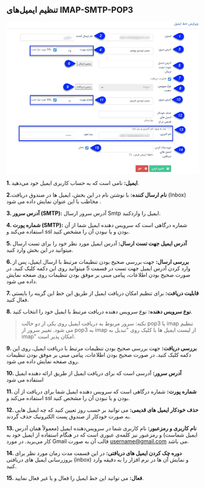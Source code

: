 ﻿## تنظیم ایمیل‌های IMAP-SMTP-POP3



 ![](Email2.png)
 
 **1. ایمیل:** نامی است که به حساب کاربری ایمیل خود می‌دهید.

**2.نام ارسال کننده:** با نوشتن نام در این بخش، ایمیل ها در صندوق دریافت (Inbox) مخاطب با این عنوان نمایش داده می شود .

**3. آدرس سرور (SMTP):**  آدرس سرور ارسال Smtp ایمیل را واردکنید.

**4. شماره پورت (SMTP):** شماره درگاهی است که سرویس دهنده ایمیل شما از آن استفاده می‌کند و ssl بودن و یا نبودن آن را مشخص کنید.

**5. آدرس ایمیل جهت تست ارسال:** آدرس ایمیل مورد نظر خود را برای تست ارسال میتوانید در این بخش وارد کنید.

**6. بررسی ارسال:** جهت بررسی صحیح بودن تنظیمات مرتبط با ارسال ایمیل،  پس از وارد کردن آدرس ایمیل جهت تست در قسمت 5 میتوانید روی این دکمه کلیک کنید. در صورت صحیح بودن اطلاعات، پیامی مبنی بر موفق بودن تنظیمات روی صفحه نمایش داده می شود.

**7. قابلیت دریافت:** برای تنظیم امکان دریافت ایمیل از طریق این خط این گزینه را بایستی فعال کنید.

**8. نوع سرویس دهنده:** نوع سرویس دهنده دریافت مرتبط با ایمیل خود را انتخاب کنید.

> نکته: سرور مربوط به دریافت ایمیل روی یکی از دو حالت pop3 یا imap تنظیم می شود. تغییر سرور از pop3 به imap از لیست ایمیل ها با کلیک روی "تبدیل به imap" امکان پذیر است.


**9. بررسی دریافت:** جهت بررسی صحیح بودن تنظیمات مرتبط با دریافت ایمیل، روی این دکمه کلیک کنید. در صورت صحیح بودن اطلاعات، پیامی مبنی بر موفق بودن تنظیمات روی صفحه نمایش داده می شود.

**10.  آدرس سرور:** آدرسی است که برای دریافت ایمیل از طریق ارائه دهنده ایمیل استفاده می شود

**11. شماره پورت:** شماره درگاهی است که سرویس دهنده ایمیل شما برای دریافت از آن استفاده می‌کند و ssl بودن و یا نبودن آن را مشخص کنید. 

**12. حذف خودکار ایمیل های قدیمی:** می توانید بر حسب روز تعیین کنید که چه ایمیل هایی به صورت خودکار از صندوق پست الکترونیک حذف گردند.

**13. نام کاربری و رمزعبور:** نام کاربری شما در سرویس‌دهنده ایمیل (معمولاً همان آدرس ایمیل شماست) و رمزعبور نیز کلمه‌ی عبوری است که در هنگام استفاده از ایمیل خود به کار می‌برید. در مورد Gmail قالب آن به صورت username@gmail.com می ‌باشد.

**14. دوره چک کردن ایمیل های دریافتی:** در این قسمت مدت زمان مورد نظر برای بروزرسانی ایمیل های دریافتی (inbox) و نمایش آن ها در نرم افزار را به دقیقه وارد کنید.

**15. فعال:** می توانید این خط ایمیل را فعال و یا غیر فعال نمایید.


  
